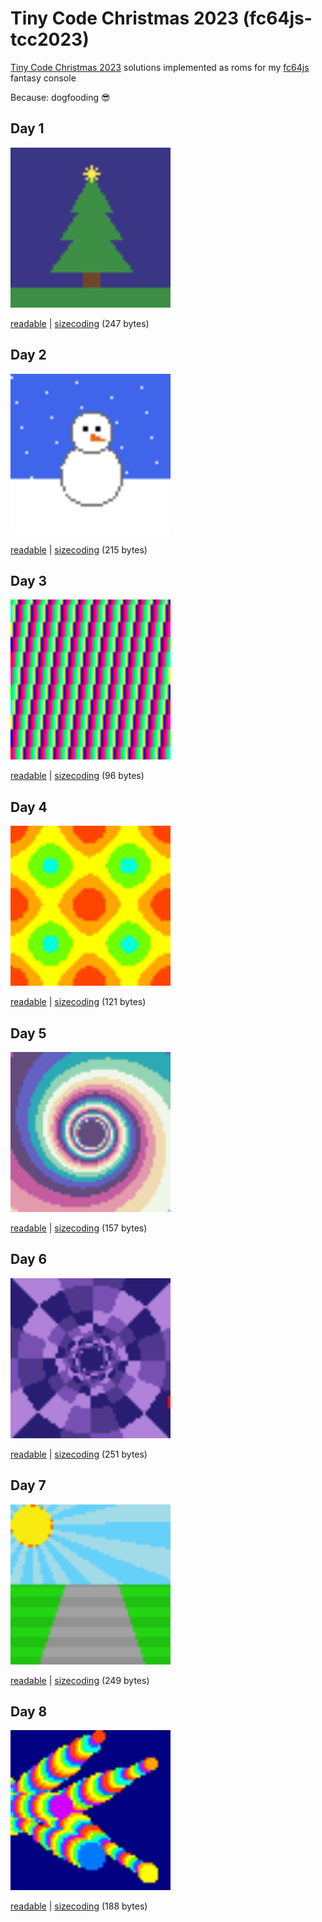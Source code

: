# Tiny Code Christmas 2023 (fc64js-tcc2023)

[Tiny Code Christmas 2023](https://tcc.lovebyte.party/) solutions implemented as roms for my [fc64js](https://github.com/TheInvader360/fc64js) fantasy console

Because: dogfooding :sunglasses:

## Day 1

<img src="roms/01/preview.png" width="256"/>

[readable](https://theinvader360.github.io/fc64js-tcc2023/roms/01/readable/) | [sizecoding](https://theinvader360.github.io/fc64js-tcc2023/roms/01/sizecoding/) (247 bytes)

## Day 2

<img src="roms/02/preview.gif" width="256"/>

[readable](https://theinvader360.github.io/fc64js-tcc2023/roms/02/readable/) | [sizecoding](https://theinvader360.github.io/fc64js-tcc2023/roms/02/sizecoding/) (215 bytes)

## Day 3

<img src="roms/03/preview.gif" width="256"/>

[readable](https://theinvader360.github.io/fc64js-tcc2023/roms/03/readable/) | [sizecoding](https://theinvader360.github.io/fc64js-tcc2023/roms/03/sizecoding/) (96 bytes)

## Day 4

<img src="roms/04/preview.gif" width="256"/>

[readable](https://theinvader360.github.io/fc64js-tcc2023/roms/04/readable/) | [sizecoding](https://theinvader360.github.io/fc64js-tcc2023/roms/04/sizecoding/) (121 bytes)

## Day 5

<img src="roms/05/preview.gif" width="256"/>

[readable](https://theinvader360.github.io/fc64js-tcc2023/roms/05/readable/) | [sizecoding](https://theinvader360.github.io/fc64js-tcc2023/roms/05/sizecoding/) (157 bytes)

## Day 6

<img src="roms/06/preview.gif" width="256"/>

[readable](https://theinvader360.github.io/fc64js-tcc2023/roms/06/readable/) | [sizecoding](https://theinvader360.github.io/fc64js-tcc2023/roms/06/sizecoding/) (251 bytes)

## Day 7

<img src="roms/07/preview.gif" width="256"/>

[readable](https://theinvader360.github.io/fc64js-tcc2023/roms/07/readable/) | [sizecoding](https://theinvader360.github.io/fc64js-tcc2023/roms/07/sizecoding/) (249 bytes)

## Day 8

<img src="roms/08/preview.gif" width="256"/>

[readable](https://theinvader360.github.io/fc64js-tcc2023/roms/08/readable/) | [sizecoding](https://theinvader360.github.io/fc64js-tcc2023/roms/08/sizecoding/) (188 bytes)
